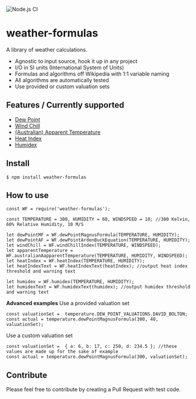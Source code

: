 ![Node.js CI](https://github.com/oyve/weather-formulas/workflows/Node.js%20CI/badge.svg?branch=main)
# weather-formulas
A library of weather calculations.

* Agnostic to input source, hook it up in any project
* I/O in SI units (International System of Units)
* Formulas and algorithms off Wikipedia with 1:1 variable naming
* All algorithms are automatically tested
* Use provided or custom valuation sets

## Features / Currently supported
- [Dew Point](https://en.wikipedia.org/wiki/Dew_point)
- [Wind Chill](https://en.wikipedia.org/wiki/Wind_chill#North_American_and_United_Kingdom_wind_chill_index)
- [(Australian) Apparent Temperature](https://en.wikipedia.org/wiki/Wind_chill#Australian_apparent_temperature)
- [Heat Index](https://en.wikipedia.org/wiki/Heat_index)
- [Humidex](https://en.wikipedia.org/wiki/Humidex)

## Install
```
$ npm install weather-formulas
```

## How to use
```
const WF = require('weather-formulas');

const TEMPERATURE = 300, HUMIDITY = 60, WINDSPEED = 10; //300 Kelvin, 60% Relative Humidity, 10 M/S

let dewPointMF = WF.dewPointMagnusFormula(TEMPERATURE, HUMIDITY);
let dewPointAF = WF.dewPointArdenBuckEquation(TEMPERATURE, HUMIDITY);
let windChill = WF.windChillIndex(TEMPERATURE, WINDSPEED);
let apparentTemperature = WF.australianAapparentTemperature(TEMPERATURE, HUMIDITY, WINDSPEED);
let heatIndex = WF.heatIndex(TEMPERATURE, HUMIDITY);
let heatIndexText = WF.heatIndexText(heatIndex); //output heat index threshold and warning text

let humidex = WF.humidex(TEMPERATURE, HUMIDITY);
let humidexText = WF.humidexText(humidex); //output humidex threshold and warning text

```

**Advanced examples**
Use a provided valuation set
```
const valuationSet =  temperature.DEW_POINT_VALUATIONS.DAVID_BOLTON;
const actual = temperature.dewPointMagnusFormula(300, 40, valuationSet);
```
Use a custom valuation set
```
const valuationSet =  { a: 6, b: 17, c: 250, d: 234.5 }; //these values are made up for the sake of example
const actual = temperature.dewPointMagnusFormula(300, valuationSet);
```

## Contribute
Please feel free to contribute by creating a Pull Request with test code.
